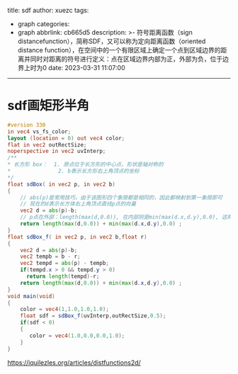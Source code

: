 title: sdf
author: xuezc
tags:
  - graph
categories:
  - graph
abbrlink: cb665d5
description: >-
  符号距离函数（sign distancefunction），简称SDF，又可以称为定向距离函数（oriented distance
  function），在空间中的一个有限区域上确定一个点到区域边界的距离并同时对距离的符号进行定义：点在区域边界内部为正，外部为负，位于边界上时为0
date: 2023-03-31 11:07:00
---
# sdf画矩形半角
```glsl
#version 330
in vec4 vs_fs_color;
layout (location = 0) out vec4 color;
flat in vec2 outRectSize;
noperspective in vec2 uvInterp;
/**
* 长方形 box：  1. 原点位于长方形的中心点，形状是轴对称的
* 				2. b表示长方形右上角顶点的坐标
*/
float sdBox( in vec2 p, in vec2 b)
{
    // abs(p)是常用技巧，由于该图形四个象限都是相同的，因此都映射到第一象限即可
    // 现在的d表示长方体右上角顶点直线p点的向量
    vec2 d = abs(p)-b;
    // p点在外部：length(max(d,0.0)), 在内部则是min(max(d.x,d.y),0.0), 这两项总至少有一项为0
    return length(max(d,0.0)) + min(max(d.x,d.y),0.0) ;
}
float sdBox_f( in vec2 p, in vec2 b,float r)
{
    vec2 d = abs(p)-b;
    vec2 tempb = b - r;
    vec2 tempd = abs(p) - tempb;
    if(tempd.x > 0 && tempd.y > 0)
      return length(tempd)-r;
    return length(max(d,0.0)) + min(max(d.x,d.y),0.0) ;
}
void main(void)
{
    color = vec4(1,1.0,1.0,1.0);
    float sdf = sdBox_f(uvInterp,outRectSize,0.5);
    if(sdf < 0)
    {
       color = vec4(1.0,0.0,0.0,1.0);
    }
}
```
https://iquilezles.org/articles/distfunctions2d/